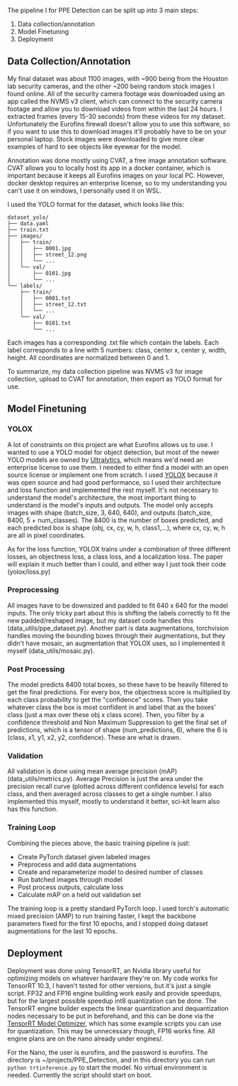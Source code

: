 
The pipeline I for PPE Detection can be split up into 3 main steps:
1. Data collection/annotation
2. Model Finetuning
3. Deployment

## Data Collection/Annotation

My final dataset was about 1100 images, with ~900 being from the Houston lab security cameras, and the other ~200 being random stock images I found online. All of the security camera footage was downloaded using an app called the NVMS v3 client, which can connect to the security camera footage and allow you to download videos from within the last 24 hours. I extracted frames (every 15-30 seconds) from these videos for my dataset. Unfortunately the Eurofins firewall doesn't allow you to use this software, so if you want to use this to download images it'll probably have to be on your personal laptop. Stock images were downloaded to give more clear examples of hard to see objects like eyewear for the model.

Annotation was done mostly using CVAT, a free image annotation software. CVAT allows you to locally host its app in a docker container, which is important because it keeps all Eurofins images on your local PC. However, docker desktop requires an enterprise license, so to my understanding you can't use it on windows, I personally used it on WSL. 

I used the YOLO format for the dataset, which looks like this:
```
dataset_yolo/
├── data.yaml
├── train.txt
├── images/
│   ├── train/
│   │   ├── 0001.jpg
│   │   ├── street_12.png
│   │   └── ...
│   └── val/
│       ├── 0101.jpg
│       └── ...
└── labels/
    ├── train/
    │   ├── 0001.txt
    │   ├── street_12.txt
    │   └── ...
    └── val/
        ├── 0101.txt
        └── ...
```
Each images has a corresponding .txt file which contain the labels. Each label corresponds to a line with 5 numbers: class, center x, center y, width, height. All coordinates are normalized between 0 and 1.

To summarize, my data collection pipeline was NVMS v3 for image collection, upload to CVAT for annotation, then export as YOLO format for use. 

## Model Finetuning

### YOLOX

A lot of constraints on this project are what Eurofins allows us to use. I wanted to use a YOLO model for object detection, but most of the newer YOLO models are owned by [Ultralytics](https://www.ultralytics.com/), which means we'd need an enterprise license to use them. I needed to either find a model with an open source license or implement one from scratch. I used [YOLOX](https://github.com/Megvii-BaseDetection/YOLOX) because it was open source and had good performance, so I used their architecture and loss function and implemented the rest myself. It's not necessary to understand the model's architecture, the most important thing to understand is the model's inputs and outputs. The model only accepts images with shape (batch_size, 3, 640, 640), and outputs (batch_size, 8400, 5 + num_classes).  The 8400 is the number of boxes predicted, and each predicted box is shape (obj, cx, cy, w, h, class1,...), where cx, cy, w, h are all in pixel coordinates. 

As for the loss function, YOLOX trains under a combination of three different losses, an objectness loss, a class loss, and a localization loss. The paper will explain it much better than I could, and either way I just took their code (yolox/loss.py)
### Preprocessing

All images have to be downsized and padded to fit 640 x 640 for the model inputs. The only tricky part about this is shifting the labels correctly to fit the new padded/reshaped image, but my dataset code handles this (data_utils/ppe_dataset.py). Another part is data augmentations, torchvision handles moving the bounding boxes through their augmentations, but they didn't have mosaic, an augmentation that YOLOX uses, so I implemented it myself (data_utils/mosaic.py). 

### Post Processing

The model predicts 8400 total boxes, so these have to be heavily filtered to get the final predictions. For every box, the objectness score is multiplied by each class probability to get the "confidence" scores. Then you take whatever class the box is most confident in and label that as the boxes' class (just a max over these obj x class score). Then, you filter by a confidence threshold and Non Maximum Suppression to get the final set of predictions, which is a tensor of shape (num_predictions, 6), where the 6 is (class, x1, y1, x2, y2, confidence). These are what is drawn.  

### Validation

All validation is done using mean average precision (mAP)(data_utils/metrics.py). Average Precision is just the area under the precision recall curve (plotted across different confidence levels) for each class, and then averaged across classes to get a single number. I also implemented this myself, mostly to understand it better, sci-kit learn also has this function. 

### Training Loop

Combining the pieces above, the basic training pipeline is just:
- Create PyTorch dataset given labeled images
- Preprocess and add data augmentations
- Create and reparameterize model to desired number of classes
- Run batched images through model
- Post process outputs, calculate loss
- Calculate mAP on a held out validation set 

The training loop is a pretty standard PyTorch loop. I used torch's automatic mixed precision (AMP) to run training faster, I kept the backbone parameters fixed for the first 10 epochs, and I stopped doing dataset augmentations for the last 10 epochs. 

## Deployment

Deployment was done using TensorRT, an Nvidia library useful for optimizing models on whatever hardware they're on. My code works for TensorRT 10.3, I haven't tested for other versions, but it's just a single script. FP32 and FP16 engine building work easily and provide speedups, but for the largest possible speedup int8 quantization can be done. The TensorRT engine builder expects the linear quantization and dequantization nodes necessary to be put in beforehand, and this can be done via the [TensorRT Model Optimizer](https://github.com/NVIDIA/TensorRT-Model-Optimizer), which has some example scripts you can use for quantization. This may be unnecessary though, FP16 works fine. All engine plans are on the nano already under engines/. 

For the Nano, the user is eurofins, and the password is eurofins. The directory is ~/projects/PPE_Detection, and in this directory you can run `python trtinference.py` to start the model. No virtual environment is needed. Currently the script should start on boot.  
